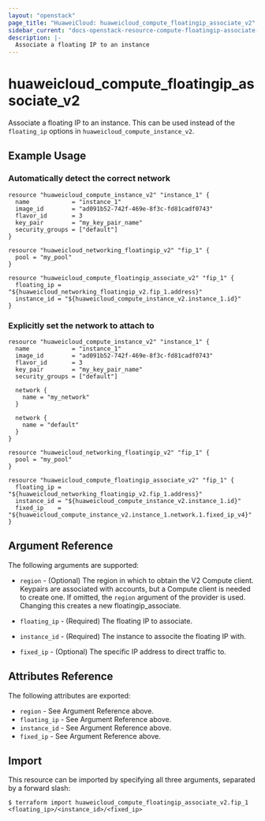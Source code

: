 ```yaml
---
layout: "openstack"
page_title: "HuaweiCloud: huaweicloud_compute_floatingip_associate_v2"
sidebar_current: "docs-openstack-resource-compute-floatingip-associate-v2"
description: |-
  Associate a floating IP to an instance
---
```


# huaweicloud\_compute\_floatingip_associate_v2

Associate a floating IP to an instance. This can be used instead of the
`floating_ip` options in `huaweicloud_compute_instance_v2`.

## Example Usage

### Automatically detect the correct network

```hcl
resource "huaweicloud_compute_instance_v2" "instance_1" {
  name            = "instance_1"
  image_id        = "ad091b52-742f-469e-8f3c-fd81cadf0743"
  flavor_id       = 3
  key_pair        = "my_key_pair_name"
  security_groups = ["default"]
}

resource "huaweicloud_networking_floatingip_v2" "fip_1" {
  pool = "my_pool"
}

resource "huaweicloud_compute_floatingip_associate_v2" "fip_1" {
  floating_ip = "${huaweicloud_networking_floatingip_v2.fip_1.address}"
  instance_id = "${huaweicloud_compute_instance_v2.instance_1.id}"
}
```

### Explicitly set the network to attach to

```hcl
resource "huaweicloud_compute_instance_v2" "instance_1" {
  name            = "instance_1"
  image_id        = "ad091b52-742f-469e-8f3c-fd81cadf0743"
  flavor_id       = 3
  key_pair        = "my_key_pair_name"
  security_groups = ["default"]

  network {
    name = "my_network"
  }

  network {
    name = "default"
  }
}

resource "huaweicloud_networking_floatingip_v2" "fip_1" {
  pool = "my_pool"
}

resource "huaweicloud_compute_floatingip_associate_v2" "fip_1" {
  floating_ip = "${huaweicloud_networking_floatingip_v2.fip_1.address}"
  instance_id = "${huaweicloud_compute_instance_v2.instance_1.id}"
  fixed_ip    = "${huaweicloud_compute_instance_v2.instance_1.network.1.fixed_ip_v4}"
}
```

## Argument Reference

The following arguments are supported:

* `region` - (Optional) The region in which to obtain the V2 Compute client.
    Keypairs are associated with accounts, but a Compute client is needed to
    create one. If omitted, the `region` argument of the provider is used.
    Changing this creates a new floatingip_associate.

* `floating_ip` - (Required) The floating IP to associate.

* `instance_id` - (Required) The instance to associte the floating IP with.

* `fixed_ip` - (Optional) The specific IP address to direct traffic to.

## Attributes Reference

The following attributes are exported:

* `region` - See Argument Reference above.
* `floating_ip` - See Argument Reference above.
* `instance_id` - See Argument Reference above.
* `fixed_ip` - See Argument Reference above.

## Import

This resource can be imported by specifying all three arguments, separated
by a forward slash:

```
$ terraform import huaweicloud_compute_floatingip_associate_v2.fip_1 <floating_ip>/<instance_id>/<fixed_ip>
```
